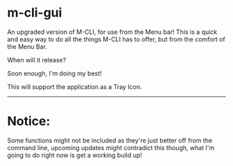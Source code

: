 # m-cli-gui
An upgraded version of M-CLI, for use from the Menu bar! This is a quick and easy way to do all the things M-CLI has to offer, but from the comfort of the Menu Bar.


When will it release?

Soon enough, I'm doing my best!

This will support the application as a Tray Icon.

---
# Notice:
Some functions might not be included as they're just better off from the command line, upcoming updates might contradict this though, what I'm going to do right now is get a working build up!

